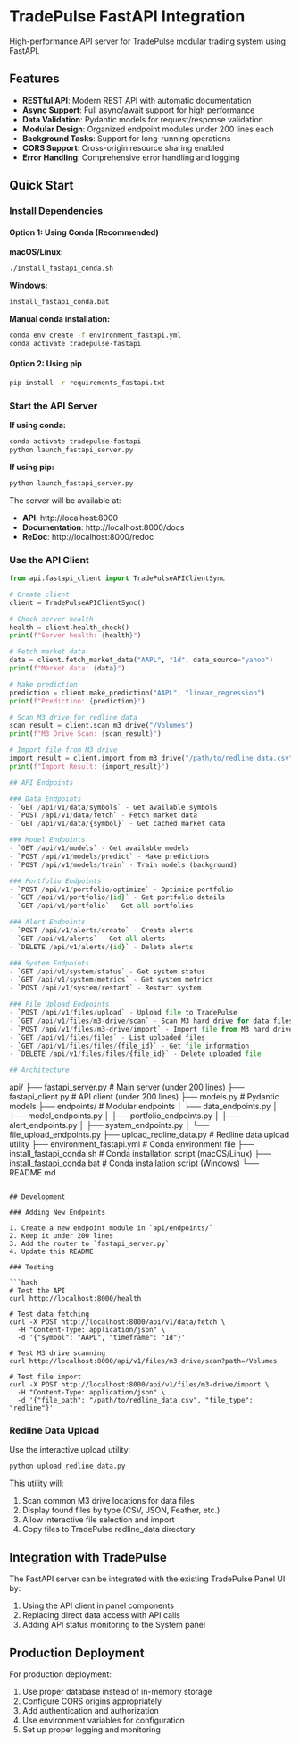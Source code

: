 # TradePulse FastAPI Integration

High-performance API server for TradePulse modular trading system using FastAPI.

## Features

- **RESTful API**: Modern REST API with automatic documentation
- **Async Support**: Full async/await support for high performance
- **Data Validation**: Pydantic models for request/response validation
- **Modular Design**: Organized endpoint modules under 200 lines each
- **Background Tasks**: Support for long-running operations
- **CORS Support**: Cross-origin resource sharing enabled
- **Error Handling**: Comprehensive error handling and logging

## Quick Start

### Install Dependencies

#### Option 1: Using Conda (Recommended)

**macOS/Linux:**
```bash
./install_fastapi_conda.sh
```

**Windows:**
```cmd
install_fastapi_conda.bat
```

**Manual conda installation:**
```bash
conda env create -f environment_fastapi.yml
conda activate tradepulse-fastapi
```

#### Option 2: Using pip

```bash
pip install -r requirements_fastapi.txt
```

### Start the API Server

**If using conda:**
```bash
conda activate tradepulse-fastapi
python launch_fastapi_server.py
```

**If using pip:**
```bash
python launch_fastapi_server.py
```

The server will be available at:
- **API**: http://localhost:8000
- **Documentation**: http://localhost:8000/docs
- **ReDoc**: http://localhost:8000/redoc

### Use the API Client

```python
from api.fastapi_client import TradePulseAPIClientSync

# Create client
client = TradePulseAPIClientSync()

# Check server health
health = client.health_check()
print(f"Server health: {health}")

# Fetch market data
data = client.fetch_market_data("AAPL", "1d", data_source="yahoo")
print(f"Market data: {data}")

# Make prediction
prediction = client.make_prediction("AAPL", "linear_regression")
print(f"Prediction: {prediction}")

# Scan M3 drive for redline data
scan_result = client.scan_m3_drive("/Volumes")
print(f"M3 Drive Scan: {scan_result}")

# Import file from M3 drive
import_result = client.import_from_m3_drive("/path/to/redline_data.csv", "redline")
print(f"Import Result: {import_result}")

## API Endpoints

### Data Endpoints
- `GET /api/v1/data/symbols` - Get available symbols
- `POST /api/v1/data/fetch` - Fetch market data
- `GET /api/v1/data/{symbol}` - Get cached market data

### Model Endpoints
- `GET /api/v1/models` - Get available models
- `POST /api/v1/models/predict` - Make predictions
- `POST /api/v1/models/train` - Train models (background)

### Portfolio Endpoints
- `POST /api/v1/portfolio/optimize` - Optimize portfolio
- `GET /api/v1/portfolio/{id}` - Get portfolio details
- `GET /api/v1/portfolio` - Get all portfolios

### Alert Endpoints
- `POST /api/v1/alerts/create` - Create alerts
- `GET /api/v1/alerts` - Get all alerts
- `DELETE /api/v1/alerts/{id}` - Delete alerts

### System Endpoints
- `GET /api/v1/system/status` - Get system status
- `GET /api/v1/system/metrics` - Get system metrics
- `POST /api/v1/system/restart` - Restart system

### File Upload Endpoints
- `POST /api/v1/files/upload` - Upload file to TradePulse
- `GET /api/v1/files/m3-drive/scan` - Scan M3 hard drive for data files
- `POST /api/v1/files/m3-drive/import` - Import file from M3 hard drive
- `GET /api/v1/files/files` - List uploaded files
- `GET /api/v1/files/files/{file_id}` - Get file information
- `DELETE /api/v1/files/files/{file_id}` - Delete uploaded file

## Architecture

```
api/
├── fastapi_server.py      # Main server (under 200 lines)
├── fastapi_client.py      # API client (under 200 lines)
├── models.py              # Pydantic models
├── endpoints/             # Modular endpoints
│   ├── data_endpoints.py
│   ├── model_endpoints.py
│   ├── portfolio_endpoints.py
│   ├── alert_endpoints.py
│   ├── system_endpoints.py
│   └── file_upload_endpoints.py
├── upload_redline_data.py # Redline data upload utility
├── environment_fastapi.yml # Conda environment file
├── install_fastapi_conda.sh # Conda installation script (macOS/Linux)
├── install_fastapi_conda.bat # Conda installation script (Windows)
└── README.md
```

## Development

### Adding New Endpoints

1. Create a new endpoint module in `api/endpoints/`
2. Keep it under 200 lines
3. Add the router to `fastapi_server.py`
4. Update this README

### Testing

```bash
# Test the API
curl http://localhost:8000/health

# Test data fetching
curl -X POST http://localhost:8000/api/v1/data/fetch \
  -H "Content-Type: application/json" \
  -d '{"symbol": "AAPL", "timeframe": "1d"}'

# Test M3 drive scanning
curl http://localhost:8000/api/v1/files/m3-drive/scan?path=/Volumes

# Test file import
curl -X POST http://localhost:8000/api/v1/files/m3-drive/import \
  -H "Content-Type: application/json" \
  -d '{"file_path": "/path/to/redline_data.csv", "file_type": "redline"}'
```

### Redline Data Upload

Use the interactive upload utility:

```bash
python upload_redline_data.py
```

This utility will:
1. Scan common M3 drive locations for data files
2. Display found files by type (CSV, JSON, Feather, etc.)
3. Allow interactive file selection and import
4. Copy files to TradePulse redline_data directory

## Integration with TradePulse

The FastAPI server can be integrated with the existing TradePulse Panel UI by:

1. Using the API client in panel components
2. Replacing direct data access with API calls
3. Adding API status monitoring to the System panel

## Production Deployment

For production deployment:

1. Use proper database instead of in-memory storage
2. Configure CORS origins appropriately
3. Add authentication and authorization
4. Use environment variables for configuration
5. Set up proper logging and monitoring
